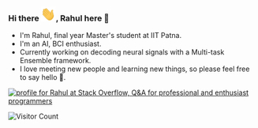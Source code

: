 ### Hi there <img src="https://raw.githubusercontent.com/ABSphreak/ABSphreak/master/gifs/Hi.gif" width="30px">, Rahul here 🤗

* I'm Rahul, final year Master's student at IIT Patna.    
* I'm an AI, BCI enthusiast.  
* Currently working on decoding neural signals with a Multi-task Ensemble framework.   
* I love meeting new people and learning new things, so please feel free to say hello 🙂.   


<a href="https://stackoverflow.com/users/12268103/rahul"><img src="https://stackoverflow.com/users/flair/12268103.png?theme=clean" width="208" height="58" alt="profile for Rahul at Stack Overflow, Q&amp;A for professional and enthusiast programmers" title="profile for Rahul at Stack Overflow, Q&amp;A for professional and enthusiast programmers"></a>


<!--
**RahulnKumar/RahulnKumar** is a ✨ _special_ ✨ repository because its `README.md` (this file) appears on your GitHub profile.

Here are some ideas to get you started:

- 🔭 I’m currently working on ...
- 🌱 I’m currently learning ...
- 👯 I’m looking to collaborate on ...
- 🤔 I’m looking for help with ...
- 💬 Ask me about ...
- 📫 How to reach me: ...
- 😄 Pronouns: ...
- ⚡ Fun fact: ...
-->
![Visitor Count](https://profile-counter.glitch.me/{rahulnkumar}/count.svg)
